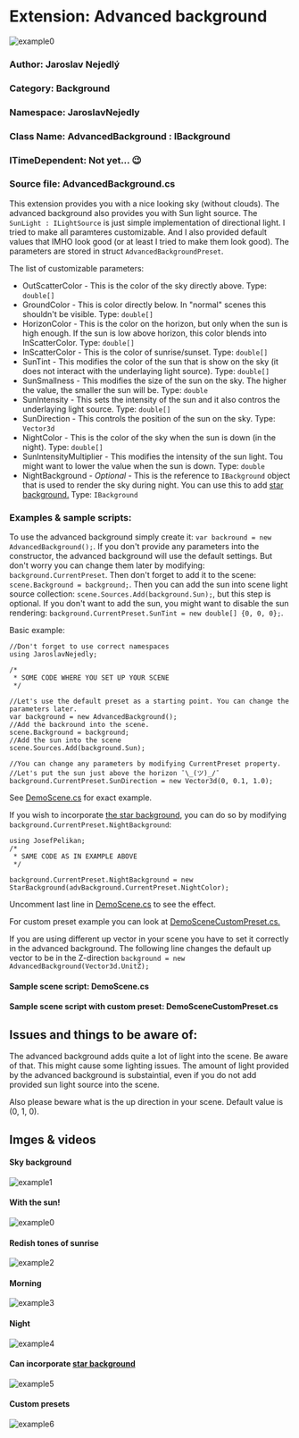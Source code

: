 # Extension: Advanced background

![example0](imgs/img0.png)

### Author: Jaroslav Nejedlý

### Category: Background

### Namespace: JaroslavNejedly

### Class Name: AdvancedBackground : IBackground

### ITimeDependent: Not yet... 😉

### Source file: AdvancedBackground.cs

This extension provides you with a nice looking sky (without clouds). The advanced background also provides you with Sun light source. The `SunLight : ILightSource` is just simple implementation of directional light. I tried to make all paramteres customizable. And I also provided default values that IMHO look good (or at least I tried to make them look good). The parameters are stored in struct `AdvancedBackgroundPreset`.

The list of customizable parameters:
 * OutScatterColor - This is the color of the sky directly above. Type: `double[]`
 * GroundColor - This is color directly below. In "normal" scenes this shouldn't be visible. Type: `double[]`
 * HorizonColor - This is the color on the horizon, but only when the sun is high enough. If the sun is low above horizon, this color blends into InScatterColor. Type: `double[]`
 * InScatterColor - This is the color of sunrise/sunset. Type: `double[]`
 * SunTint - This modifies the color of the sun that is show on the sky (it does not interact with the underlaying light source). Type: `double[]`
 * SunSmallness - This modifies the size of the sun on the sky. The higher the value, the smaller the sun will be. Type: `double`
 * SunIntensity - This sets the intensity of the sun and it also contros the underlaying light source. Type: `double[]`
 * SunDirection - This controls the position of the sun on the sky. Type: `Vector3d`
 * NightColor - This is the color of the sky when the sun is down (in the night).  Type: `double[]`
 * SunIntensityMultiplier - This modifies the intensity of the sun light. Tou might want to lower the value when the sun is down. Type: `double`
 * NightBackground - *Optional* - This is the reference to `IBackground` object that is used to render the sky during night. You can use this to add [star background.](../JosefPelikan-StarBackground/README.md) Type: `IBackground`

### Examples &amp; sample scripts:

To use the advanced background simply create it: `var backround = new AdvancedBackground();`. If you don't provide any parameters into the constructor, the advanced background will use the default settings. But don't worry you can change them later by modifying: `background.CurrentPreset`. Then don't forget to add it to the scene: `scene.Background = background;`. Then you can add the sun into scene light source collection: `scene.Sources.Add(background.Sun);`, but this step is optional. If you don't want to add the sun, you might want to disable the sun rendering: `background.CurrentPreset.SunTint = new double[] {0, 0, 0};`.

Basic example:

```
//Don't forget to use correct namespaces
using JaroslavNejedly;

/*
 * SOME CODE WHERE YOU SET UP YOUR SCENE
 */

//Let's use the default preset as a starting point. You can change the parameters later.
var background = new AdvancedBackground();
//Add the backround into the scene.
scene.Background = background;
//Add the sun into the scene
scene.Sources.Add(background.Sun);

//You can change any parameters by modifying CurrentPreset property.
//Let's put the sun just above the horizon ¯\_(ツ)_/¯
background.CurrentPreset.SunDirection = new Vector3d(0, 0.1, 1.0);
```
See [DemoScene.cs](DemoScene.cs) for exact example.

If you wish to incorporate [the star background](../JosefPelikan-StarBackground/README.md), you can do so by modifying `background.CurrentPreset.NightBackground`:
```
using JosefPelikan;
/*
 * SAME CODE AS IN EXAMPLE ABOVE
 */

background.CurrentPreset.NightBackground = new StarBackground(advBackground.CurrentPreset.NightColor);
```
Uncomment last line in [DemoScene.cs](DemoScene.cs) to see the effect.

For custom preset example you can look at [DemoSceneCustomPreset.cs.](DemoSceneCustomPreset.cs)

If you are using different up vector in your scene you have to set it correctly in the advanced background. The following line changes the default up vector to be in the Z-direction `background = new AdvancedBackground(Vector3d.UnitZ);` 

#### Sample scene script: DemoScene.cs

#### Sample scene script with custom preset: DemoSceneCustomPreset.cs

## Issues and things to be aware of:

The advanced background adds quite a lot of light into the scene. Be aware of that. This might cause some lighting issues. The amount of light provided by the advanced background is substaintial, even if you do not add provided sun light source into the scene.

Also please beware what is the up direction in your scene. Default value is (0, 1, 0).

## Imges &amp; videos

#### Sky background

![example1](imgs/img1.png)

#### With the sun!

![example0](imgs/img0.png)

#### Redish tones of sunrise

![example2](imgs/img_early_morning.png)

#### Morning

![example3](imgs/img_morning.png)

#### Night

![example4](imgs/img_night.png)

#### Can incorporate [star background](../JosefPelikan-StarBackground/README.md)

![example5](imgs/img_morning_with_stars.png)

#### Custom presets

![example6](imgs/img_custom_preset.png)

